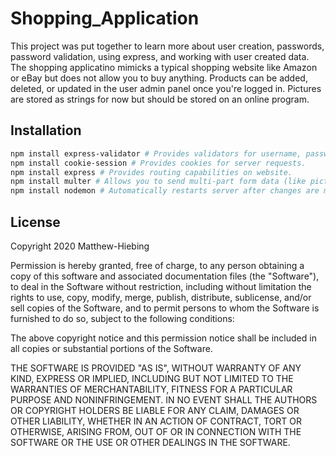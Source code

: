 # Shopping_Application

This project was put together to learn more about user creation, passwords, password validation, using express, and working with user created data.  The shopping applicatino mimicks a typical shopping website like Amazon or eBay but does not allow you to buy anything.  Products can be added, deleted, or updated in the user admin panel once you're logged in.  Pictures are stored as strings for now but should be stored on an online program.

## Installation
```bash
npm install express-validator # Provides validators for username, passwords, etc.
npm install cookie-session # Provides cookies for server requests.
npm install express # Provides routing capabilities on website.
npm install multer # Allows you to send multi-part form data (like pictures).
npm install nodemon # Automatically restarts server after changes are made, good for catching erros and seeing server status.
```


## License
Copyright 2020 Matthew-Hiebing

Permission is hereby granted, free of charge, to any person obtaining a copy of this software and associated documentation files (the "Software"), to deal in the Software without restriction, including without limitation the rights to use, copy, modify, merge, publish, distribute, sublicense, and/or sell copies of the Software, and to permit persons to whom the Software is furnished to do so, subject to the following conditions:

The above copyright notice and this permission notice shall be included in all copies or substantial portions of the Software.

THE SOFTWARE IS PROVIDED "AS IS", WITHOUT WARRANTY OF ANY KIND, EXPRESS OR IMPLIED, INCLUDING BUT NOT LIMITED TO THE WARRANTIES OF MERCHANTABILITY, FITNESS FOR A PARTICULAR PURPOSE AND NONINFRINGEMENT. IN NO EVENT SHALL THE AUTHORS OR COPYRIGHT HOLDERS BE LIABLE FOR ANY CLAIM, DAMAGES OR OTHER LIABILITY, WHETHER IN AN ACTION OF CONTRACT, TORT OR OTHERWISE, ARISING FROM, OUT OF OR IN CONNECTION WITH THE SOFTWARE OR THE USE OR OTHER DEALINGS IN THE SOFTWARE.

